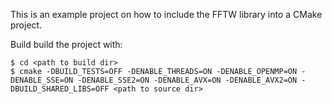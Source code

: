 This is an example project on how to include the FFTW library into a CMake project.

Build build the project with:
```
$ cd <path to build dir>
$ cmake -DBUILD_TESTS=OFF -DENABLE_THREADS=ON -DENABLE_OPENMP=ON -DENABLE_SSE=ON -DENABLE_SSE2=ON -DENABLE_AVX=ON -DENABLE_AVX2=ON -DBUILD_SHARED_LIBS=OFF <path to source dir>
```